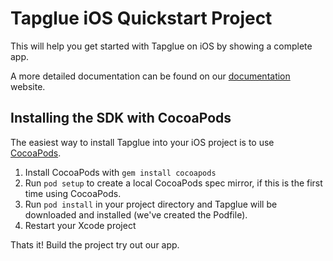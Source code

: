 # Tapglue iOS Quickstart Project

This will help you get started with Tapglue on iOS by showing a complete app.

A more detailed documentation can be found on our [documentation](http://developers.tapglue.com/docs/ios) website.

## Installing the SDK with CocoaPods

The easiest way to install Tapglue into your iOS project is to use [CocoaPods](http://cocoapods.org/).

1. Install CocoaPods with `gem install cocoapods`
2. Run `pod setup` to create a local CocoaPods spec mirror, if this is the first time using CocoaPods.
3. Run `pod install` in your project directory and Tapglue will be downloaded and installed (we've created the Podfile).
4. Restart your Xcode project

Thats it! Build the project try out our app.
